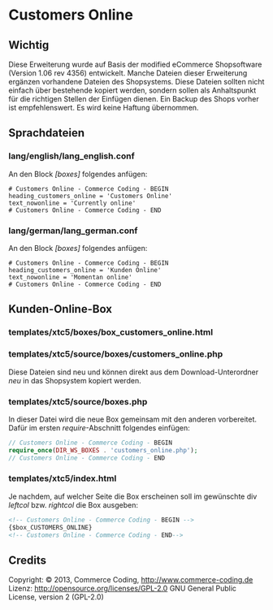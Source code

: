 # Customers Online

## Wichtig

Diese Erweiterung wurde auf Basis der modified eCommerce Shopsoftware (Version 1.06 rev 4356) entwickelt. Manche Dateien dieser Erweiterung ergänzen vorhandene Dateien des Shopsystems.  Diese Dateien sollten nicht einfach über bestehende kopiert werden, sondern sollen als Anhaltspunkt für die richtigen Stellen der Einfügen dienen. Ein Backup des Shops vorher ist empfehlenswert. Es wird keine Haftung übernommen.

## Sprachdateien

### lang/english/lang_english.conf

An den Block *[boxes]* folgendes anfügen:

```
# Customers Online - Commerce Coding - BEGIN
heading_customers_online = 'Customers Online'
text_nowonline = 'Currently online'
# Customers Online - Commerce Coding - END
```

### lang/german/lang_german.conf

An den Block *[boxes]* folgendes anfügen:

```
# Customers Online - Commerce Coding - BEGIN
heading_customers_online = 'Kunden Online'
text_nowonline = 'Momentan online'
# Customers Online - Commerce Coding - END
```

## Kunden-Online-Box

### templates/xtc5/boxes/box_customers_online.html
### templates/xtc5/source/boxes/customers_online.php

Diese Dateien sind neu und können direkt aus dem Download-Unterordner *neu* in das Shopsystem kopiert werden.

### templates/xtc5/source/boxes.php

In dieser Datei wird die neue Box gemeinsam mit den anderen vorbereitet. Dafür im ersten *require*-Abschnitt folgendes einfügen:

```php
// Customers Online - Commerce Coding - BEGIN
require_once(DIR_WS_BOXES . 'customers_online.php');
// Customers Online - Commerce Coding - END
```

### templates/xtc5/index.html

Je nachdem, auf welcher Seite die Box erscheinen soll im gewünschte div *leftcol* bzw. *rightcol* die Box ausgeben:

```html
<!-- Customers Online - Commerce Coding - BEGIN -->
{$box_CUSTOMERS_ONLINE}
<!-- Customers Online - Commerce Coding - END-->
```

## Credits
Copyright: © 2013, Commerce Coding, http://www.commerce-coding.de  
Lizenz: http://opensource.org/licenses/GPL-2.0  GNU General Public License, version 2 (GPL-2.0)